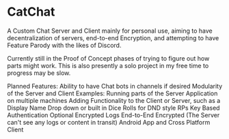 # CatChat
A Custom Chat Server and Client mainly for personal use, aiming to have decentralization of servers, end-to-end Encryption, and attempting to have Feature Parody with the likes of Discord.

Currently still in the Proof of Concept phases of trying to figure out how parts might work.
This is also presently a solo project in my free time to progress may be slow.

Planned Features:
Ability to have Chat bots in channels if desired
Modularity of the Server and Client
  Examples: 
    Running parts of the Server Application on multiple machines
    Adding Functionality to the Client or Server, such as a Display Name Drop down or built in Dice Rolls for DND style RPs
Key Based Authentication
Optional Encrypted Logs
End-to-End Encrypted (The Server can't see any logs or content in transit)
Android App and Cross Platform Client
